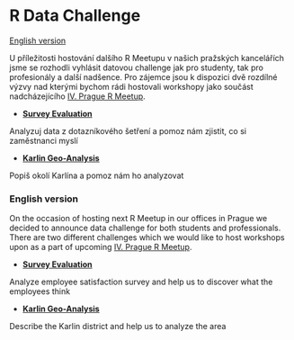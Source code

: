# R Data Challenge

[English version](#english-version)

U příležitosti hostování dalšího R Meetupu v našich pražských kancelářích jsme se rozhodli vyhlásit datovou challenge jak pro studenty, tak pro profesionály a další nadšence. Pro zájemce jsou k dispozici dvě rozdílné výzvy nad kterými bychom rádi hostovali workshopy jako součást nadcházejícího [IV. Prague R Meetup](http://www.meetup.com/Prague-R-Meetup-Group/events/230654534/).

* [**Survey Evaluation**](https://github.com/KPMG-CZ/R-Data-Challenge/tree/master/Survey_Evaluation)

Analyzuj data z dotazníkového šetření a pomoz nám zjistit, co si zaměstnanci myslí 

* [**Karlin Geo-Analysis**](https://github.com/KPMG-CZ/R-Data-Challenge/tree/master/Karlin_Geo_Analysis)

Popiš okolí Karlína a pomoz nám ho analyzovat

### English version

On the occasion of hosting next R Meetup in our offices in Prague we decided to announce data challenge for both students and professionals. There are two different challenges which we would like to host workshops upon as a part of upcoming [IV. Prague R Meetup](http://www.meetup.com/Prague-R-Meetup-Group/events/230654534/).

* [**Survey Evaluation**](https://github.com/KPMG-CZ/R-Data-Challenge/tree/master/Survey_Evaluation)

Analyze employee satisfaction survey and help us to discover what the employees think

* [**Karlin Geo-Analysis**](https://github.com/KPMG-CZ/R-Data-Challenge/tree/master/Karlin_Geo_Analysis)

Describe the Karlin district and help us to analyze the area
